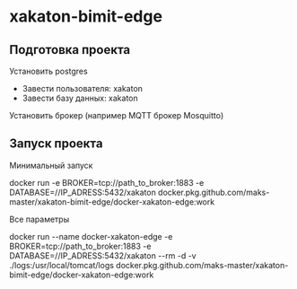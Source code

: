 # xakaton-bimit-edge

## Подготовка проекта

Установить postgres
 - Завести пользователя: xakaton
 - Завести базу данных: xakaton
 
Установить брокер (например MQTT брокер Mosquitto)


## Запуск проекта

Минимальный запуск

docker run -e BROKER=tcp://path_to_broker:1883 -e DATABASE=//IP_ADRESS:5432/xakaton  docker.pkg.github.com/maks-master/xakaton-bimit-edge/docker-xakaton-edge:work


Все параметры

docker run --name docker-xakaton-edge -e BROKER=tcp://path_to_broker:1883 -e DATABASE=//IP_ADRESS:5432/xakaton --rm -d -v ./logs:/usr/local/tomcat/logs  docker.pkg.github.com/maks-master/xakaton-bimit-edge/docker-xakaton-edge:work

